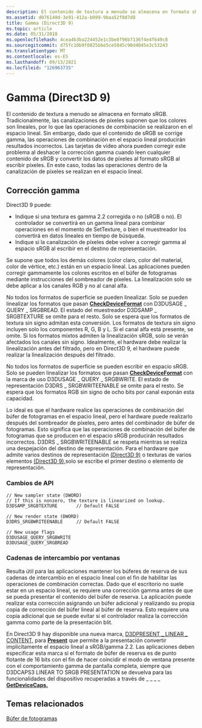 ```yaml
---
description: El contenido de textura a menudo se almacena en formato sRGB.
ms.assetid: d076140d-3e91-412a-b099-9baa52f8d7d8
title: Gamma (Direct3D 9)
ms.topic: article
ms.date: 05/31/2018
ms.openlocfilehash: 4cea4b3ba224452e1c3be8f96b7136f4e4f649c8
ms.sourcegitcommit: d75fc10b9f0825bbe5ce5045c90d4045e3c53243
ms.translationtype: MT
ms.contentlocale: es-ES
ms.lasthandoff: 09/13/2021
ms.locfileid: "126963735"
---
```

# <a name="gamma-direct3d-9"></a>Gamma (Direct3D 9)

El contenido de textura a menudo se almacena en formato sRGB. Tradicionalmente, las canalizaciones de píxeles suponen que los colores son lineales, por lo que las operaciones de combinación se realizaron en el espacio lineal. Sin embargo, dado que el contenido de sRGB se corrige gamma, las operaciones de combinación en el espacio lineal producirán resultados incorrectos. Las tarjetas de vídeo ahora pueden corregir este problema al deshacer la corrección gamma cuando leen cualquier contenido de sRGB y convertir los datos de píxeles al formato sRGB al escribir píxeles. En este caso, todas las operaciones dentro de la canalización de píxeles se realizan en el espacio lineal.

## <a name="gamma-correction"></a>Corrección gamma

Direct3D 9 puede:

-   Indique si una textura es gamma 2.2 corregida o no (sRGB o no). El controlador se convertirá en un gamma lineal para combinar operaciones en el momento de SetTexture, o bien el muestreador los convertirá en datos lineales en tiempo de búsqueda.
-   Indique si la canalización de píxeles debe volver a corregir gamma al espacio sRGB al escribir en el destino de representación.

Se supone que todos los demás colores (color claro, color del material, color de vértice, etc.) están en un espacio lineal. Las aplicaciones pueden corregir gammamente los colores escritos en el búfer de fotogramas mediante instrucciones del sombreador de píxeles. La linealización solo se debe aplicar a los canales RGB y no al canal alfa.

No todos los formatos de superficie se pueden linealizar. Solo se pueden linealizar los formatos que pasan [**CheckDeviceFormat**](/windows/win32/api/d3d9/nf-d3d9-idirect3d9-checkdeviceformat) con D3DUSAGE \_ QUERY \_ SRGBREAD. El estado del muestreador D3DSAMP \_ SRGBTEXTURE se omite para el resto. Solo se espera que los formatos de textura sin signo admitan esta conversión. Los formatos de textura sin signo incluyen solo los componentes R, G, B y L. Si el canal alfa está presente, se omite. Si los formatos mixtos admiten la linealización sRGB, solo se verán afectados los canales sin signo. Idealmente, el hardware debe realizar la linealización antes del filtrado, pero en Direct3D 9, el hardware puede realizar la linealización después del filtrado.

No todos los formatos de superficie se pueden escribir en espacio sRGB. Solo se pueden linealizar los formatos que pasan [**CheckDeviceFormat**](/windows/win32/api/d3d9/nf-d3d9-idirect3d9-checkdeviceformat) con la marca de uso D3DUSAGE \_ QUERY \_ SRGBWRITE. El estado de representación D3DRS \_ SRGBWRITEENABLE se omite para el resto. Se espera que los formatos RGB sin signo de ocho bits por canal exponán esta capacidad.

Lo ideal es que el hardware realice las operaciones de combinación del búfer de fotogramas en el espacio lineal, pero el hardware puede realizarlo después del sombreador de píxeles, pero antes del combinador de búfer de fotogramas. Esto significa que las operaciones de combinación del búfer de fotogramas que se producen en el espacio sRGB producirán resultados incorrectos. D3DRS \_ SRGBWRITEENABLE se respeta mientras se realiza una despejación del destino de representación. Para el hardware que admite varios destinos de representación [(Direct3D 9)](multiple-render-targets.md) o texturas de varios elementos [(Direct3D 9),](multiple-element-textures.md)solo se escribe el primer destino o elemento de representación.

### <a name="api-changes"></a>Cambios de API


```
// New sampler state (DWORD)
// If this is nonzero, the texture is linearized on lookup.
D3DSAMP_SRGBTEXTURE       // Default FALSE

// New render state (DWORD)
D3DRS_SRGBWRITEENABLE     // Default FALSE

// New usage flags
D3DUSAGE_QUERY_SRGBWRITE
D3DUSAGE_QUERY_SRGBREAD
```



### <a name="windowed-swap-chains"></a>Cadenas de intercambio por ventanas

Resulta útil para las aplicaciones mantener los búferes de reserva de sus cadenas de intercambio en el espacio lineal con el fin de habilitar las operaciones de combinación correctas. Dado que el escritorio no suele estar en un espacio lineal, se requiere una corrección gamma antes de que se pueda presentar el contenido del búfer de reserva. La aplicación puede realizar esta corrección asignando un búfer adicional y realizando su propia copia de corrección del búfer lineal al búfer de reserva. Esto requiere una copia adicional que se puede evitar si el controlador realiza la corrección gamma como parte de la presentación blit.

En Direct3D 9 hay disponible una nueva marca, [D3DPRESENT \_ LINEAR \_ CONTENT](d3dpresent.md), para [**Present**](/windows/desktop/api) que permite a la presentación convertir implícitamente el espacio lineal a sRGB/gamma 2.2. Las aplicaciones deben especificar esta marca si el formato de búfer de reserva es de punto flotante de 16 bits con el fin de hacer coincidir el modo de ventana presente con el comportamiento gamma de pantalla completa, siempre que D3DCAPS3 LINEAR TO SRGB PRESENTATION se devuelva para las funcionalidades del dispositivo recuperadas a través de \_ \_ \_ \_ [**GetDeviceCaps.**](/windows/win32/api/d3d9helper/nf-d3d9helper-idirect3ddevice9-getdevicecaps)

## <a name="related-topics"></a>Temas relacionados

<dl> <dt>

[Búfer de fotogramas](frame-buffer.md)
</dt> </dl>

 

 
